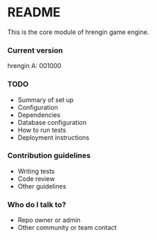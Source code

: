 # README #

This is the core module of hrengin game engine.

### Current version ###

hrengin A: 001000

### TODO ###

* Summary of set up
* Configuration
* Dependencies
* Database configuration
* How to run tests
* Deployment instructions

### Contribution guidelines ###

* Writing tests
* Code review
* Other guidelines

### Who do I talk to? ###

* Repo owner or admin
* Other community or team contact